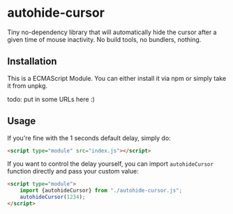 # autohide-cursor

Tiny no-dependency library that will automatically hide the cursor after a given time of mouse inactivity. No build
tools, no bundlers, nothing.

## Installation

This is a ECMAScript Module. You can either install it via npm or simply take it from unpkg.

todo: put in some URLs here :)

## Usage

If you're fine with the 1 seconds default delay, simply do:

```html
<script type="module" src="index.js"></script>
```

If you want to control the delay yourself, you can import `autohideCursor` function directly and pass your custom value:

```html
<script type="module">
    import {autohideCursor} from "./autohide-cursor.js";
    autohideCursor(1234);
</script>
```
